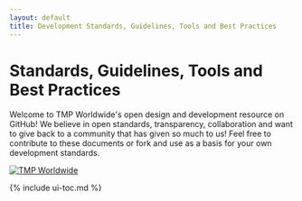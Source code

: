 ```yaml
---
layout: default
title: Development Standards, Guidelines, Tools and Best Practices
---
```


# Standards, Guidelines, Tools and Best Practices

Welcome to TMP Worldwide's open design and development resource on GitHub! We believe in open standards, transparency, collaboration and want to give back to a community that has given so much to us! Feel free to contribute to these documents or fork and use as a basis for your own development standards.

[![TMP Worldwide](http://tmpworldwide.github.io/assets/img/tmp-standards.png)](http://www.tmp.com/)

{% include ui-toc.md %}

